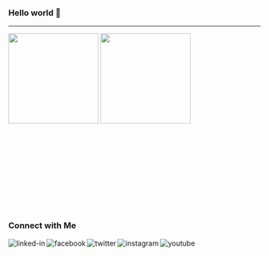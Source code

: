 ### Hello world 👋

<hr>

<p align="left">
  <img height="180em" src="https://github-readme-stats.vercel.app/api?username=devaem&show_icons=true&theme=dracula" />
  <img height="180em" src="https://github-readme-stats.vercel.app/api/top-langs/?username=devaem&layout=compact&theme=dracula" />
</p>

<br>
<br>
<br>
<br>
<br>
<br>
<br>
<br>
<br>

### Connect with Me

[<img align="left" alt="linked-in" src="https://img.shields.io/badge/linkedin-%230077B5.svg?&style=for-the-badge&logo=linkedin&logoColor=white" />](https://www.linkedin.com/in/devaem)

[<img align="left" alt="facebook" src="https://img.shields.io/badge/facebook-%231877F2.svg?&style=for-the-badge&logo=facebook&logoColor=white" />](https://www.facebook.com/ega.yoona/)

[<img align="left" alt="twitter" src="https://img.shields.io/badge/twitter-%231DA1F2.svg?&style=for-the-badge&logo=twitter&logoColor=white" />](https://twitter.com/dusselfdorf_)

<!-- [<img align="left" alt="discord" src="https://img.shields.io/badge/-Discord-5865F2?style=for-the-badge&logoColor=white&logo=discord" />](https://discord.com/channels/dusselfdorf#4671) -->

[<img align="left" alt="instagram" src="https://img.shields.io/badge/Instagram-%23E4405F.svg?&style=for-the-badge&logo=instagram&logoColor=white" />](https://instagram.com/devaem_)

[<img align="left" alt="youtube" src="https://img.shields.io/badge/youtube-%23FF0001.svg?&style=for-the-badge&logo=youtube&logoColor=white" />](https://www.youtube.com/channel/UCTitu8EAOHsLhuQesBdYE8w)


<!--
**devaem/devaem** is a ✨ _special_ ✨ repository because its `README.md` (this file) appears on your GitHub profile.

Here are some ideas to get you started:

- 🔭 I’m currently working on ...
🌱 I’m currently learning laravel
- 👯 I’m looking to collaborate on ...
- 🤔 I’m looking for help with ...
- 💬 Ask me about ...
- 📫 How to reach me: ...
- 😄 Pronouns: ...
- ⚡ Fun fact: ...
-->

